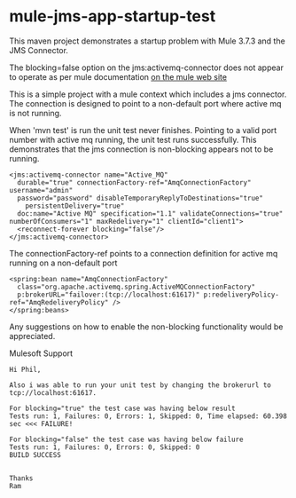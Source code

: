 # mule-jms-app-startup-test
This maven project demonstrates a startup problem with Mule 3.7.3 and the JMS Connector.

The blocking=false option on the jms:activemq-connector does not appear to operate as per mule documentation  [on the mule web site](https://docs.mulesoft.com/mule-user-guide/v/3.6/configuring-reconnection-strategies)


This is a simple project with a mule context which includes a jms connector.
The connection is designed to point to a non-default port where active mq is not running.

When 'mvn test' is run the unit test never finishes.
Pointing to a valid port number with active mq running, the unit test runs successfully.
This demonstrates that the jms connection is non-blocking appears not to be running.



```
<jms:activemq-connector name="Active_MQ"
  durable="true" connectionFactory-ref="AmqConnectionFactory" username="admin"
  password="password" disableTemporaryReplyToDestinations="true"
    persistentDelivery="true"
  doc:name="Active MQ" specification="1.1" validateConnections="true"  numberOfConsumers="1" maxRedelivery="1" clientId="client1">
  <reconnect-forever blocking="false"/>
</jms:activemq-connector>
```

The connectionFactory-ref points to a connection definition for active mq running on a non-default port

```
<spring:bean name="AmqConnectionFactory"
  class="org.apache.activemq.spring.ActiveMQConnectionFactory"
  p:brokerURL="failover:(tcp://localhost:61617)" p:redeliveryPolicy-ref="AmqRedeliveryPolicy" />
</spring:beans>
```

Any suggestions on how to enable the non-blocking functionality would be appreciated.

Mulesoft Support
```
Hi Phil,

Also i was able to run your unit test by changing the brokerurl to tcp://localhost:61617.

For blocking="true" the test case was having below result
Tests run: 1, Failures: 0, Errors: 1, Skipped: 0, Time elapsed: 60.398 sec <<< FAILURE!

For blocking="false" the test case was having below failure
Tests run: 1, Failures: 0, Errors: 0, Skipped: 0
BUILD SUCCESS


Thanks
Ram
```
